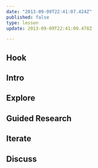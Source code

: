 ```yaml
---
date: "2013-09-09T22:41:07.424Z"
published: false
type: lesson
update: 2013-09-09T22:41:09.478Z

---
```


## Hook
<!-- -->
## Intro
<!-- -->
## Explore
<!-- -->
## Guided Research
<!-- -->
## Iterate
<!-- -->
## Discuss
